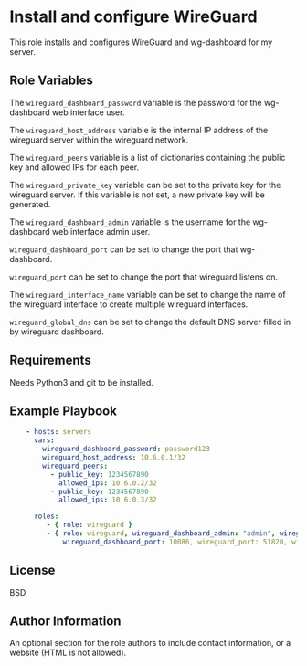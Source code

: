 Install and configure WireGuard
=========

This role installs and configures WireGuard and wg-dashboard for my server.

Role Variables
--------------

The ```wireguard_dashboard_password``` variable is the password for the wg-dashboard web interface user.

The ```wireguard_host_address``` variable is the internal IP address of the wireguard server within the wireguard network.

The ```wireguard_peers``` variable is a list of dictionaries containing the public key and allowed IPs for each peer.

The ```wireguard_private_key``` variable can be set to the private key for the wireguard server. If this variable is not set, a new private key will be generated.

The ```wireguard_dashboard_admin``` variable is the username for the wg-dashboard web interface admin user.

```wireguard_dashboard_port``` can be set to change the port that wg-dashboard.

```wireguard_port``` can be set to change the port that wireguard listens on.

The ```wireguard_interface_name``` variable can be set to change the name of the wireguard interface to create multiple wireguard interfaces.

```wireguard_global_dns``` can be set to change the default DNS server filled in by wireguard dashboard.

Requirements
----------------

Needs Python3 and git to be installed.

Example Playbook
----------------

```yaml
    - hosts: servers
      vars:
        wireguard_dashboard_password: password123
        wireguard_host_address: 10.6.0.1/32
        wireguard_peers:
          - public_key: 1234567890
            allowed_ips: 10.6.0.2/32
          - public_key: 1234567890
            allowed_ips: 10.6.0.3/32

      roles:
         - { role: wireguard }
         - { role: wireguard, wireguard_dashboard_admin: "admin", wireguard_private_key: {{ wireguard_private_key }},
             wireguard_dashboard_port: 10086, wireguard_port: 51820, wireguard_interface_name: wg0, wireguard_global_dns: 1.1.1.1 }
```

License
-------

BSD

Author Information
------------------

An optional section for the role authors to include contact information, or a website (HTML is not allowed).
